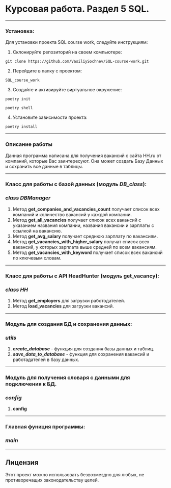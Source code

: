 # **Курсовая работа. Раздел 5 SQL.**

___
### **Установка:**
Для установки проекта SQL course work, следуйте инструкциям:

1. Склонируйте репозиторий на своем компьютере:

`git clone https://github.com/VasiliySochnev/SQL-course-work.git`

2. Перейдите в папку с проектом:

`SQL_course_work`

3. Создайте и активируйте виртуальное окружение:

`poetry init`

`poetry shell`

4. Установите зависимости проекта:

`poetry install`

___
### **Описание работы**
Данная программа написана для получения вакансий с сайта HH.ru от компаний, 
которые Вас заинтересуют. Она может создать Базу Данных и сохранить все данные в таблицы.  
___
### Класс для работы с базой данных (модуль ***DB_class***):
### ***class DBManager***
1. Метод **get_companies_and_vacancies_count** получает список всех компаний 
и количество вакансий у каждой компании.
2. Mетод **get_all_vacancies** получает список всех вакансий 
с указанием названия компании, названия вакансии и зарплаты с ссылкой на вакансию. 
3. Метод **get_avg_salary** получает среднюю зарплату по вакансиям.
4. Mетод **get_vacancies_with_higher_salary** получат список всех вакансий, 
у которых зарплата выше средней по всем вакансиям.
5. Mетод **get_vacancies_with_keyword** получает список всех вакансий по ключевым словам.
___
### Класс для работы с API HeadHunter (модуль **get_vacancy**):
### ***class HH***
1. Метод **get_employers** для загрузки работодателей.
2. Метод **load_vacancies** для загрузки вакансий.
___
### Модуль для создания БД и сохранения данных:
### ***utils***
1. ***create_database*** - функция для создания базы данных и таблиц.
2. ***save_data_to_database*** - функция для сохранения вакансий и работадателей в базу данных.
___
### Модуль для получения словаря с данными для подключения к БД.
### ***config***
1. **config**
___
### Главная функция программы:
### ***main***
___
## **Лицензия**

Этот проект можно использовать безвозмездно для любых, 
не противоречащих законодательству целей.